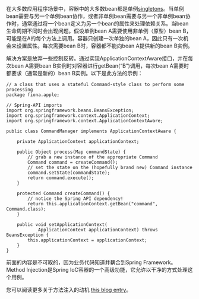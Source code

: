 在大多数应用程序场景中，容器中的大多数bean都是单例[singletons](https://docs.spring.io/spring/docs/4.3.20.RELEASE/spring-framework-reference/htmlsingle/#beans-factory-scopes-singleton)。当单例bean需要与另一个单例bean协作，或者非单例bean需要与另一个非单例bean协作时，通常通过将一个bean定义为另一个bean的属性来处理依赖关系。当bean生命周期不同时会出现问题。假设单例bean A需要使用非单例（原型）bean B，可能是在A的每个方法上调用。容器只创建一次单独的bean A，因此只有一次机会来设置属性。每次需要bean B时，容器都不能向bean A提供新的bean B实例。

解决方案是放弃一些控制反转。通过实现ApplicationContextAware接口，并在每次bean A需要bean B实例时对容器进行getBean\(“B”\)调用，每次bean A需要时都要求（通常是新的）bean B实例。以下是此方法的示例：

```
// a class that uses a stateful Command-style class to perform some processing
package fiona.apple;

// Spring-API imports
import org.springframework.beans.BeansException;
import org.springframework.context.ApplicationContext;
import org.springframework.context.ApplicationContextAware;

public class CommandManager implements ApplicationContextAware {

    private ApplicationContext applicationContext;

    public Object process(Map commandState) {
        // grab a new instance of the appropriate Command
        Command command = createCommand();
        // set the state on the (hopefully brand new) Command instance
        command.setState(commandState);
        return command.execute();
    }

    protected Command createCommand() {
        // notice the Spring API dependency!
        return this.applicationContext.getBean("command", Command.class);
    }

    public void setApplicationContext(
            ApplicationContext applicationContext) throws BeansException {
        this.applicationContext = applicationContext;
    }
}
```

前面的内容是不可取的，因为业务代码知道并耦合到Spring Framework。Method Injection是Spring IoC容器的一个高级功能，它允许以干净的方式处理这个用例。

您可以阅读更多关于方法注入的动机 [this blog entry](https://spring.io/blog/2004/08/06/method-injection/)。

